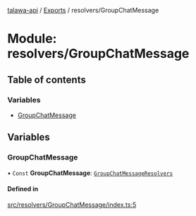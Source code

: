 [talawa-api](../README.md) / [Exports](../modules.md) / resolvers/GroupChatMessage

# Module: resolvers/GroupChatMessage

## Table of contents

### Variables

- [GroupChatMessage](resolvers_GroupChatMessage.md#groupchatmessage)

## Variables

### GroupChatMessage

• `Const` **GroupChatMessage**: [`GroupChatMessageResolvers`](types_generatedGraphQLTypes.md#groupchatmessageresolvers)

#### Defined in

[src/resolvers/GroupChatMessage/index.ts:5](https://github.com/PalisadoesFoundation/talawa-api/blob/8707a9c/src/resolvers/GroupChatMessage/index.ts#L5)
